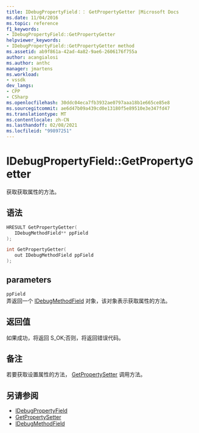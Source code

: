 ```yaml
---
title: IDebugPropertyField：： GetPropertyGetter |Microsoft Docs
ms.date: 11/04/2016
ms.topic: reference
f1_keywords:
- IDebugPropertyField::GetPropertyGetter
helpviewer_keywords:
- IDebugPropertyField::GetPropertyGetter method
ms.assetid: ab9f861a-42ad-4a82-9ae6-2606176f755a
author: acangialosi
ms.author: anthc
manager: jmartens
ms.workload:
- vssdk
dev_langs:
- CPP
- CSharp
ms.openlocfilehash: 30ddc04eca7fb3932ae0797aaa18b1e665ce85e8
ms.sourcegitcommit: ae6d47b09a439cd0e13180f5e89510e3e347fd47
ms.translationtype: MT
ms.contentlocale: zh-CN
ms.lasthandoff: 02/08/2021
ms.locfileid: "99897251"
---
```

# <a name="idebugpropertyfieldgetpropertygetter"></a>IDebugPropertyField::GetPropertyGetter
获取获取属性的方法。

## <a name="syntax"></a>语法

```cpp
HRESULT GetPropertyGetter( 
   IDebugMethodField** ppField
);
```

```cpp
int GetPropertyGetter(
   out IDebugMethodField ppField
);
```

## <a name="parameters"></a>parameters
`ppField`\
弄返回一个 [IDebugMethodField](../../../extensibility/debugger/reference/idebugmethodfield.md) 对象，该对象表示获取属性的方法。

## <a name="return-value"></a>返回值
 如果成功，将返回 S_OK;否则，将返回错误代码。

## <a name="remarks"></a>备注
 若要获取设置属性的方法， [GetPropertySetter](../../../extensibility/debugger/reference/idebugpropertyfield-getpropertysetter.md) 调用方法。

## <a name="see-also"></a>另请参阅
- [IDebugPropertyField](../../../extensibility/debugger/reference/idebugpropertyfield.md)
- [GetPropertySetter](../../../extensibility/debugger/reference/idebugpropertyfield-getpropertysetter.md)
- [IDebugMethodField](../../../extensibility/debugger/reference/idebugmethodfield.md)

